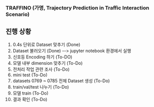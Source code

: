 ### TRAFFINO (가명, Trajectory Prediction in Traffic Interaction Scenario)


## 진행 상황 ##
1. 0.4s 단위로 Dataset 맞추기 (Done)
2. Dataset 불러오기 (Done) --> jupyter notebook 환경에서 실행
3. 신호등 Encoding 하기 (To-DO)
4. 모델 내부 dimension 맞추기 (To-Do)
5. 전처리 작업 관련 조사 (To-Do)
6. mini test (To-Do)
7. datasets 0769 ~ 0785 전체 Dataset 생성 (To-Do)
8. train/val/test 나누기 (To-Do)
9. 모델 train (To-Do)
10. 결과 확인 (To-Do)




